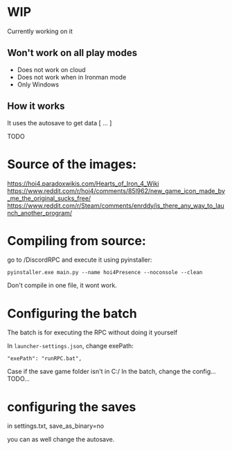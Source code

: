 # WIP
Currently working on it

## Won't work on all play modes

- Does not work on cloud
- Does not work when in Ironman mode
- Only Windows

## How it works

It uses the autosave to get data [ ... ]

TODO


# Source of the images:

https://hoi4.paradoxwikis.com/Hearts_of_Iron_4_Wiki
https://www.reddit.com/r/hoi4/comments/85l962/new_game_icon_made_by_me_the_original_sucks_free/
https://www.reddit.com/r/Steam/comments/enrddy/is_there_any_way_to_launch_another_program/

# Compiling from source:
go to /DiscordRPC and execute it using pyinstaller:

```pyinstaller.exe main.py --name hoi4Presence --noconsole --clean```

Don't compile in one file, it wont work.

# Configuring the batch

The batch is for executing the RPC without doing it yourself

In `launcher-settings.json`, change exePath:

`"exePath": "runRPC.bat",`

Case if the save game folder isn't in C:/
In the batch, change the config...
TODO...

# configuring the saves
in settings.txt,
save_as_binary=no

you can as well change the autosave.